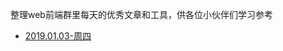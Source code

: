 整理web前端群里每天的优秀文章和工具，供各位小伙伴们学习参考

* [2019.01.03-周四](https://github.com/hkdg/web-data-summary/blob/master/2019.01.03.md)